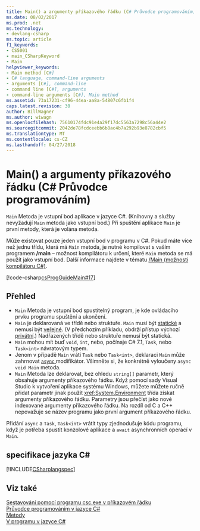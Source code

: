 ```yaml
---
title: Main() a argumenty příkazového řádku (C# Průvodce programováním)
ms.date: 08/02/2017
ms.prod: .net
ms.technology:
- devlang-csharp
ms.topic: article
f1_keywords:
- CS5001
- main_CSharpKeyword
- Main
helpviewer_keywords:
- Main method [C#]
- C# language, command-line arguments
- arguments [C#], command-line
- command line [C#], arguments
- command-line arguments [C#], Main method
ms.assetid: 73a17231-cf96-44ea-aa8a-54807c6fb1f4
caps.latest.revision: 30
author: BillWagner
ms.author: wiwagn
ms.openlocfilehash: 75610174fdc91e4a29f17dc5563a7298c56a44e2
ms.sourcegitcommit: 2042de78fcdceebb6b8ac4b7a292b93e8782cbf5
ms.translationtype: MT
ms.contentlocale: cs-CZ
ms.lasthandoff: 04/27/2018
---
```

# <a name="main-and-command-line-arguments-c-programming-guide"></a>Main() a argumenty příkazového řádku (C# Průvodce programováním)

`Main` Metoda je vstupní bod aplikace v jazyce C#. (Knihovny a služby nevyžadují `Main` metoda jako vstupní bod.) Při spuštění aplikace `Main` je první metody, která je volána metoda.

 Může existovat pouze jeden vstupní bod v programu v C#. Pokud máte více než jednu třídu, která má `Main` metoda, je nutné kompilovat s vaším programem **/main** – možnost kompilátoru k určení, které `Main` metoda se má použít jako vstupní bod. Další informace najdete v tématu [/Main (možnosti kompilátoru C#)](../../../csharp/language-reference/compiler-options/main-compiler-option.md).

 [!code-csharp[csProgGuideMain#17](../../../csharp/programming-guide/inside-a-program/codesnippet/CSharp/main-and-command-line-arguments_1.cs)]

## <a name="overview"></a>Přehled

- `Main` Metoda je vstupní bod spustitelný program, je kde ovládacího prvku programu spuštění a ukončení.
- `Main` je deklarovaná ve třídě nebo struktuře. `Main` musí být [statické](../../../csharp/language-reference/keywords/static.md) a nemusí být [veřejné](../../../csharp/language-reference/keywords/public.md). (V předchozím příkladu, obdrží přístup výchozí [privátní](../../../csharp/language-reference/keywords/private.md).) Nadřazených třídě nebo struktuře nemusí být statická.
- `Main` mohou mít buď `void`, `int`, nebo, počínaje C# 7.1, `Task`, nebo `Task<int>` návratovým typem.
- Jenom v případě `Main` vrátí `Task` nebo `Task<int>`, deklaraci `Main` může zahrnovat [ `async` ](../../language-reference/keywords/async.md) modifikátor. Všimněte si, že konkrétně vyloučeny `async void Main` metoda.
- `Main` Metoda lze deklarovat, bez ohledu `string[]` parametr, který obsahuje argumenty příkazového řádku. Když pomocí sady Visual Studio k vytvoření aplikace systému Windows, můžete můžete ručně přidat parametr jinak použít <xref:System.Environment> třída získat argumenty příkazového řádku. Parametry jsou přečíst jako nové indexované argumenty příkazového řádku. Na rozdíl od C a C++ nepovažuje se název programu jako první argument příkazového řádku.

Přidání `async` a `Task`, `Task<int>` vrátit typy zjednodušuje kódu programu, když je potřeba spustit konzolové aplikace a `await` asynchronních operací v `Main`.

## <a name="c-language-specification"></a>specifikace jazyka C#

[!INCLUDE[CSharplangspec](~/includes/csharplangspec-md.md)]

## <a name="see-also"></a>Viz také
[Sestavování pomocí programu csc.exe v příkazovém řádku](../../../csharp/language-reference/compiler-options/command-line-building-with-csc-exe.md)  
[Průvodce programováním v jazyce C#](../../../csharp/programming-guide/index.md)  
[Metody](../../../csharp/programming-guide/classes-and-structs/methods.md)  
[V programu v jazyce C#](../../../csharp/programming-guide/inside-a-program/index.md)  
